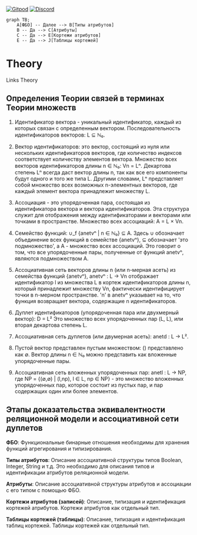 [![Gitpod](https://img.shields.io/badge/Gitpod-ready--to--code-blue?logo=gitpod)](https://gitpod.io/#https://github.com/linksplatform/Theory) 
[![Discord](https://badgen.net/badge/icon/discord?icon=discord&label&color=purple)](https://discord.gg/eEXJyjWv5e)



```mermaid
graph TB;
    A[ФБО] -- Далее --> B[Типы атрибутов]
    B -- Да --> C[Атрибуты]
    C -- Да --> E[Кортежи атрибутов]
    E -- Да --> J[Таблицы кортежей]
```

# Theory
Links Theory

##   Определения Теории связей в терминах Теории множеств

1. Идентификатор вектора - уникальный идентификатор, каждый из которых связан с определенным вектором.
  Последовательность идентификаторов векторов: L ⊆ ℕ₀.

2. Вектор идентификаторов: это вектор, состоящий из нуля или нескольких идентификаторов векторов,
  где количество индексов соответствует количеству элементов вектора.
  Множество всех векторов идентификаторов длины n ∈ ℕ₀: Vn = Lⁿ.
  Декартова степень Lⁿ всегда даст вектор длины n, так как все его компоненты будут одного и того же типа L.
  Другими словами, Lⁿ представляет собой множество всех возможных n-элементных векторов, где каждый элемент вектора принадлежит множеству L.

3. Ассоциация - это упорядоченная пара, состоящая из идентификатора вектора и вектора идентификаторов.
  Эта структура служит для отображения между идентификаторами и векторами или точками в пространстве.
  Множество всех ассоциаций: A = L × Vn.

4. Семейство функций: ∪_f {anetvⁿ | n ∈ ℕ₀} ⊆ A.
  Здесь ∪ обозначает объединение всех функций в семействе {anetvⁿ},
  ⊆ обозначает 'это подмножество', а A - множество всех ассоциаций.
  Это говорит о том, что все упорядоченные пары, полученные от функций anetvⁿ, являются подмножеством A.

5. Ассоциативная сеть векторов длины n (или n-мерная асеть) из семейства функций {anetvⁿ},
  anetvⁿ : L → Vn отображает идентификатор l из множества L в кортеж идентификаторов длины n,
  который принадлежит множеству Vn, фактически идентифицирует точки в n-мерном пространстве.
  'n' в anetvⁿ указывает на то, что функция возвращает вектора, содержащие n идентификаторов. 


6. Дуплет идентификаторов (упорядоченная пара или двухмерный вектор): D = L²
  Это множество всех упорядоченных пар (L, L), или вторая декартова степень L.

7. Ассоциативная сеть дуплетов (или двумерная асеть): anetd : L → L².

8. Пустой вектор представлен пустым множеством: () представлено как ∅.
  Вектор длины n ∈ ℕ₀ можно представить как вложенные упорядоченные пары.

9. Ассоциативная сеть вложенных упорядоченных пар: anetl : L → NP,
  где NP = {(∅,∅) | (l,np), l ∈ L, np ∈ NP} - это множество вложенных упорядоченных пар,
  которое состоит из пустых пар, и пар содержащих один или более элементов.


##  Этапы доказательства эквивалентности реляционной модели и ассоциативной сети дуплетов

**ФБО**: Функциональные бинарные отношения необходимы для хранения функций агрегирования и типизирования.

**Типы атрибутов**: Описание ассоциативной структуры типов Boolean, Integer, String и т.д. Это необходимо для описания типов и идентификации атрибутов реляционной модели.

**Атрибуты**: Описание ассоциативной структуры атрибутов и ассоциации с его типом с помощью ФБО.

**Кортежи атрибутов (записей)**: Описание, типизация и идентификация кортежей атрибутов. Кортежи атрибутов как отдельный тип.

**Таблицы кортежей (таблицы)**: Описание, типизация и идентификация таблиц кортежей. Таблицы кортежей как отдельный тип.

